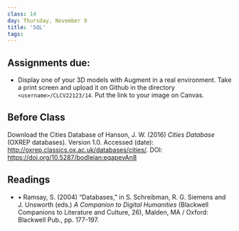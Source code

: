 ```yaml
---
class: 14
day: Thursday, November 9
title: 'SQL'
tags: 
---
```


## Assignments due:
- Display one of your 3D models with Augment in a real environment. Take a print screen and upload it on Github in the directory `<username>/CLCV22123/14`. Put the link to your image on Canvas.

## Before Class
Download the Cities Database of Hanson, J. W. (2016) _Cities Database_ (OXREP databases). Version 1.0. Accessed (date): http://oxrep.classics.ox.ac.uk/databases/cities/. DOI: https://doi.org/10.5287/bodleian:eqapevAn8

## Readings 
- •	Ramsay, S. (2004) “Databases,” in S. Schreibman, R. G. Siemens and J. Unsworth (eds.) _A Companion to Digital Humanities_ (Blackwell Companions to Literature and Culture, 26), Malden, MA / Oxford: Blackwell Pub., pp. 177-197.
